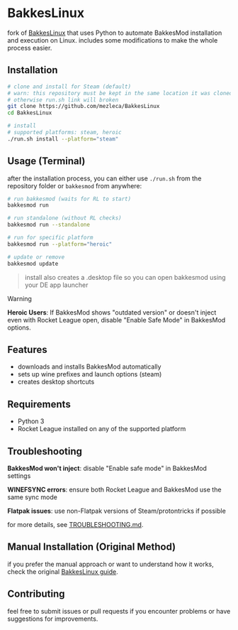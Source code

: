 # BakkesLinux

fork of [BakkesLinux](https://github.com/CrumblyLiquid/BakkesLinux) that uses Python to automate BakkesMod installation and execution on Linux. includes some modifications to make the whole process easier.

## Installation

```bash
# clone and install for Steam (default)
# warn: this repository must be kept in the same location it was cloned 
# otherwise run.sh link will broken
git clone https://github.com/mezleca/BakkesLinux
cd BakkesLinux

# install 
# supported platforms: steam, heroic
./run.sh install --platform="steam"
```

## Usage (Terminal)

after the installation process, you can either use `./run.sh` from the repository folder or `bakkesmod` from anywhere:

```bash
# run bakkesmod (waits for RL to start)
bakkesmod run

# run standalone (without RL checks)
bakkesmod run --standalone

# run for specific platform
bakkesmod run --platform="heroic"

# update or remove
bakkesmod update
```

> install also creates a .desktop file so you can open bakkesmod using your DE app launcher

> [!WARNING]
> **Heroic Users**: If BakkesMod shows "outdated version" or doesn't inject even with Rocket League open, disable "Enable Safe Mode" in BakkesMod options.

## Features

- downloads and installs BakkesMod automatically
- sets up wine prefixes and launch options (steam)
- creates desktop shortcuts

## Requirements

- Python 3
- Rocket League installed on any of the supported platform

## Troubleshooting

**BakkesMod won't inject**: disable "Enable safe mode" in BakkesMod settings

**WINEFSYNC errors**: ensure both Rocket League and BakkesMod use the same sync mode

**Flatpak issues**: use non-Flatpak versions of Steam/protontricks if possible

for more details, see [TROUBLESHOOTING.md](TROUBLESHOOTING.md).

## Manual Installation (Original Method)

if you prefer the manual approach or want to understand how it works, check the original [BakkesLinux guide](https://github.com/CrumblyLiquid/BakkesLinux).

## Contributing

feel free to submit issues or pull requests if you encounter problems or have suggestions for improvements.
